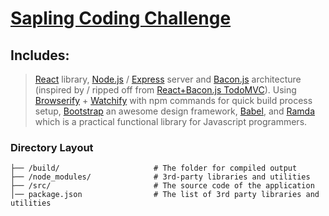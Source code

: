 # [Sapling Coding Challenge](https://docs.google.com/document/d/17c5aBpmEHOUYQNfC8vUfoEKqsD3zybKVbWtNc9ncTB0/edit)

## Includes:

> [React](https://baconjs.github.io/) library,
> [Node.js](https://nodejs.org/) / [Express](http://expressjs.com/) server
> and [Bacon.js](http://facebook.github.io/flux/) architecture (inspired by / ripped off from [React+Bacon.js TodoMVC](https://github.com/milankinen/react-bacon-todomvc)). Using
> [Browserify](http://browserify.org/) + [Watchify](https://github.com/substack/watchify) with npm commands for quick build process setup,
> [Bootstrap](http://getbootstrap.com/) an awesome design framework,
> [Babel](http://babeljs.io/), and
> [Ramda](http://ramdajs.com/0.19.1/) which is a practical functional library for Javascript programmers.
### Directory Layout

```
├── /build/                     # The folder for compiled output
├── /node_modules/              # 3rd-party libraries and utilities
├── /src/                       # The source code of the application
│── package.json                # The list of 3rd party libraries and utilities
```
